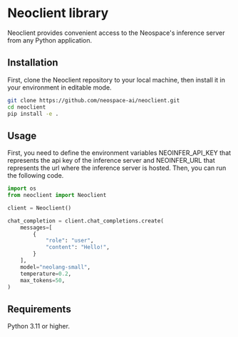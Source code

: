 # Neoclient library

Neoclient provides convenient access to the Neospace's inference server from any Python application.

## Installation

First, clone the Neoclient repository to your local machine, then install it in your environment in editable mode.

```sh
git clone https://github.com/neospace-ai/neoclient.git
cd neoclient
pip install -e .
```

## Usage

First, you need to define the environment variables NEOINFER_API_KEY that represents the api key of the inference server and NEOINFER_URL that represents the url where the inference server is hosted. Then, you can run the following code.

```python
import os
from neoclient import Neoclient

client = Neoclient()

chat_completion = client.chat_completions.create(
    messages=[
        {
            "role": "user",
            "content": "Hello!",
        }
    ],
    model="neolang-small",
    temperature=0.2,
    max_tokens=50,
)
```

## Requirements

Python 3.11 or higher.
